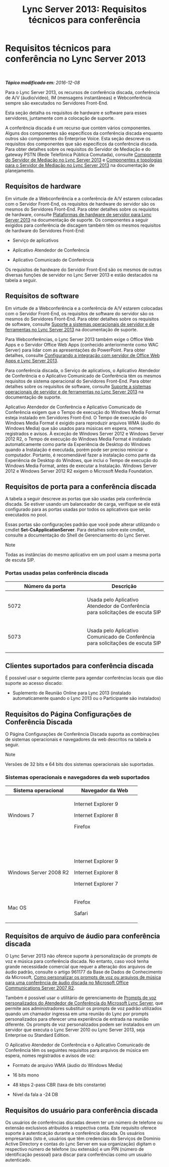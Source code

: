 ﻿---
title: 'Lync Server 2013: Requisitos técnicos para conferência'
TOCTitle: Requisitos técnicos para conferência
ms:assetid: 3c0d89e1-53e6-46d7-bf8c-491260b292ea
ms:mtpsurl: https://technet.microsoft.com/pt-br/library/Gg425889(v=OCS.15)
ms:contentKeyID: 49306462
ms.date: 12/10/2016
mtps_version: v=OCS.15
ms.translationtype: HT
---

# Requisitos técnicos para conferência no Lync Server 2013

 

_**Tópico modificado em:** 2016-12-08_

Para o Lync Server 2013, os recursos de conferência discada, conferência de A/V (áudio/vídeo), IM (mensagens instantâneas) e Webconferência sempre são executados no Servidores Front-End.

Esta seção detalha os requisitos de hardware e software para esses servidores, juntamente com a colocação de suporte.

A conferência discada é um recurso que contém vários componentes. Alguns dos componentes são específicos da conferência discada enquanto outros são componentes do Enterprise Voice. Esta seção descreve os requisitos dos componentes que são específicos da conferência discada. Para obter detalhes sobre os requisitos do Servidor de Mediação e do gateway PSTN (Rede Telefônica Pública Comutada), consulte [Componente do Servidor de Mediação no Lync Server 2013](lync-server-2013-mediation-server-component.md) e [Componentes e topologias para o Servidor de Mediação no Lync Server 2013](lync-server-2013-components-and-topologies-for-mediation-server.md) na documentação de planejamento.

## Requisitos de hardware

Em virtude de a Webconferência e a conferência de A/V estarem colocadas com o Servidor Front-End, os requisitos de hardware do servidor são os mesmos do Servidores Front-End. Para obter detalhes sobre os requisitos de hardware, consulte [Plataformas de hardware de servidor para Lync Server 2013](lync-server-2013-server-hardware-platforms.md) na documentação de suporte. Os componentes a seguir exigidos para conferência de discagem também têm os mesmos requisitos de hardware do Servidores Front-End:

  - Serviço de aplicativos

  - Aplicativo Atendedor de Conferência

  - Aplicativo Comunicado de Conferência

Os requisitos de hardware do Servidor Front-End são os mesmos de outras diversas funções de servidor no Lync Server 2013 e estão destacados na tabela a seguir.

## Requisitos de software

Em virtude de a Webconferência e a conferência de A/V estarem colocadas com o Servidor Front-End, os requisitos de software do servidor são os mesmos do Servidores Front-End. Para obter detalhes sobre os requisitos de software, consulte [Suporte a sistemas operacionais de servidor e de ferramentas no Lync Server 2013](lync-server-2013-server-and-tools-operating-system-support.md) na documentação de suporte.

Para Webconferências, o Lync Server 2013 também exige o Office Web Apps e o Servidor Office Web Apps (conhecido anteriormente como WAC Server) para lidar com as apresentações do PowerPoint. Para obter detalhes, consulte [Configurando a integração com servidor de Office Web Apps e Lync Server 2013](lync-server-2013-enabling-office-web-apps-server-and-lync-server-2013.md).

Para conferência discada, o Serviço de aplicativos, o Aplicativo Atendedor de Conferência e o Aplicativo Comunicado de Conferência têm os mesmos requisitos de sistema operacional do Servidores Front-End. Para obter detalhes sobre os requisitos de software, consulte [Suporte a sistemas operacionais de servidor e de ferramentas no Lync Server 2013](lync-server-2013-server-and-tools-operating-system-support.md) na documentação de suporte.

Aplicativo Atendedor de Conferência e Aplicativo Comunicado de Conferência exigem que o Tempo de execução do Windows Media Format esteja instalado em Servidores Front-End. O Tempo de execução do Windows Media Format é exigido para reproduzir arquivos WMA (áudio do Windows Media) que são usados para músicas em espera, nomes registrados e avisos. À exceção de Windows Server 2012 e Windows Server 2012 R2, o Tempo de execução do Windows Media Format é instalado automaticamente como parte da Experiência de Desktop do Windows quando a Instalação é executada, porém pode ser preciso reiniciar o computador. Portanto, é recomendável fazer a instalação como parte da Experiência de Desktop do Windows, que inclui o Tempo de execução do Windows Media Format, antes de executar a Instalação. Windows Server 2012 e Windows Server 2012 R2 exigem o Microsoft Media Foundation.

## Requisitos de porta para a conferência discada

A tabela a seguir descreve as portas que são usadas pela conferência discada. Se estiver usando um balanceador de carga, verifique se ele está configurado para as portas usadas por todos os aplicativos que serão executados no pool.

Essas portas são configurações padrão que você pode alterar utilizando o cmdlet **Set-CsApplicationServer**. Para detalhes sobre este cmdlet, consulte a documentação do Shell de Gerenciamento do Lync Server.

> [!note]  
> Todas as instâncias do mesmo aplicativo em um pool usam a mesma porta de escuta SIP.

### Portas usadas pelas conferência discada

<table>
<colgroup>
<col style="width: 50%" />
<col style="width: 50%" />
</colgroup>
<thead>
<tr class="header">
<th>Número da porta</th>
<th>Descrição</th>
</tr>
</thead>
<tbody>
<tr class="odd">
<td><p>5072</p></td>
<td><p>Usada pelo Aplicativo Atendedor de Conferência para solicitações de escuta SIP</p></td>
</tr>
<tr class="even">
<td><p>5073</p></td>
<td><p>Usada pelo Aplicativo Comunicado de Conferência para solicitações de escuta SIP</p></td>
</tr>
</tbody>
</table>


## Clientes suportados para conferência discada

É possível usar o seguinte cliente para agendar conferências locais que dão suporte ao acesso discado:

  - Suplemento de Reunião Online para Lync 2013 (instalado automaticamente quando o Lync 2013 ou o Participante são instalados)

## Requisitos do Página Configurações de Conferência Discada

O Página Configurações de Conferência Discada suporta as combinações de sistemas operacionais e navegadores da web descritos na tabela a seguir.

> [!note]  
> Versões de 32 bits e 64 bits dos sistemas operacionais são suportadas.

### Sistemas operacionais e navegadores da web suportados

<table>
<colgroup>
<col style="width: 50%" />
<col style="width: 50%" />
</colgroup>
<thead>
<tr class="header">
<th>Sistema operacional</th>
<th>Navegador da Web</th>
</tr>
</thead>
<tbody>
<tr class="odd">
<td><p>Windows 7</p></td>
<td><p>Internet Explorer 9</p>
<p>Internet Explorer 8</p>
<p>Firefox</p></td>
</tr>
<tr class="even">
<td> </td>
<td> </td>
</tr>
<tr class="odd">
<td> </td>
<td> </td>
</tr>
<tr class="even">
<td><p>Windows Server 2008 R2</p></td>
<td><p>Internet Explorer 9</p>
<p>Internet Explorer 8</p>
<p>Internet Explorer 7</p></td>
</tr>
<tr class="odd">
<td><p>Mac OS</p></td>
<td><p>Firefox</p>
<p>Safari</p></td>
</tr>
</tbody>
</table>


## Requisitos de arquivo de áudio para conferência discada

O Lync Server 2013 não oferece suporte à personalização de prompts de voz e música para conferência discada. No entanto, caso você tenha grande necessidade comercial que requer a alteração dos arquivos de áudio padrão, consulte o artigo 961177 da Base de Dados de Conhecimento da Microsoft, [Como personalizar os prompts de voz ou arquivos de música para uma conferência de áudio discada no Microsoft Office Communications Server 2007 R2](http://go.microsoft.com/fwlink/p/?linkid=3052%26kbid=961177).

Também é possível usar o utilitário de gerenciamento de [Prompts de voz personalizados do Atendedor de Conferência do Microsoft Lync Server](http://go.microsoft.com/fwlink/p/?linkid=396880), que permite aos administradores substituir os prompts de voz padrão utilizados quando um chamador ingressa em uma reunião do Lync por prompts personalizados para oferecer uma experiência de entrada na reunião diferente. Os prompts de voz personalizados podem ser instalados em um servidor que executa o Lync Server 2010 ou Lync Server 2013, seja Enterprise ou Standard Edition.

O Aplicativo Atendedor de Conferência e o Aplicativo Comunicado de Conferência têm os seguintes requisitos para arquivos de música em espera, nomes registrados e avisos de voz:

  - Formato de arquivo WMA (áudio do Windows Media)

  - 16 bits mono

  - 48 kbps 2-pass CBR (taxa de bits constante)

  - Nível da fala a -24 DB

## Requisitos do usuário para conferência discada

Os usuários de conferências discadas devem ter um número de telefone ou extensão exclusivos atribuídos à respectiva conta. Este requisito oferece suporte à autenticação durante a conferência discada. Os usuários empresariais (isto é, usuários que têm credenciais do Serviços de Domínio Active Directory e contas do Lync Server em sua organização) digitam o respectivo número de telefone (ou extensão) e um PIN (número de identificação pessoal) para discar para conferências como um usuário autenticado.

